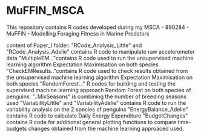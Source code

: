 # MuFFIN_MSCA
This repository contains R codes developed during my MSCA - 890284 - MuFFIN - Modelling Foraging Fitness in Marine Predators

content of Paper_I folder:
"RCode_Analysis_Little" and "RCode_Analysis_Adelie" contains R code to manipulate raw accelerometer data
"MultipleEM..."contains R code used to run the unsupervised machine learning algorithm Expectation Maximisation on both species
"CheckEMResults.."contains R code used to check results obtained from the unsupervised machine learning algorithm Expectation Maximisation on both species
"RandomForest..." R codes for building and testing the supervised machine learning approach Random Forest on both species of penguins. "..MixSeasons" is combining the number of  breeding seasons used
"VariabilityLittle" and "VariabilityAdelie" contains R code to run the variability analysis on the 2 species of penguins
"EnergyBalance_Adelie" contains R code to calculate Daily Energy Expenditure
"BudgetChanges" contains R code for additional general plotting functions to compare time-budgets changes obtained from the machine learning approaced used. 